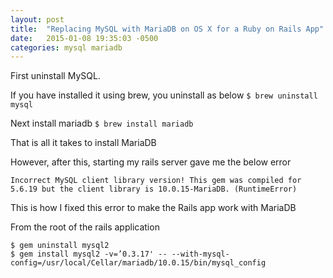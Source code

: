 ```yaml
---
layout: post
title:  "Replacing MySQL with MariaDB on OS X for a Ruby on Rails App"
date:   2015-01-08 19:35:03 -0500
categories: mysql mariadb
---
```


First uninstall MySQL.

If you have installed it using brew, you uninstall as below
`$ brew uninstall mysql`

Next install mariadb
`$ brew install mariadb`

That is all it takes to install MariaDB

However, after this, starting my rails server gave me the below error

```
Incorrect MySQL client library version! This gem was compiled for 5.6.19 but the client library is 10.0.15-MariaDB. (RuntimeError)
```

This is how I fixed this error to make the Rails app work with MariaDB

From the root of the rails application

```
$ gem uninstall mysql2
$ gem install mysql2 -v=’0.3.17' -- --with-mysql-config=/usr/local/Cellar/mariadb/10.0.15/bin/mysql_config
```
